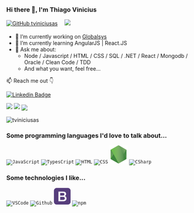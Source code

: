### Hi there 👋, I'm Thiago Vinicius

[![GitHub tviniciusas](https://img.shields.io/github/followers/tviniciusas?label=follow&style=social)](https://github.com/tviniciusas)
<sub>ㅤ</sub>
![](https://komarev.com/ghpvc/?username=tviniciusas&style=flat-square&color=13b982&label=Profile%20views)

- 🔭 I’m currently working on [Globalsys](http://www.globalsys.com.br/index.html)
- 🌱 I’m currently learning AngularJS | React.JS
- 💬 Ask me about: 
  * Node / Javascript / HTML / CSS / SQL / .NET / React / Mongodb / Oracle / Clean Code / TDD
  * And what you want, feel free...

📫 Reach me out 👇

[![Linkedin Badge](https://img.shields.io/badge/-LinkedIn-blue?style=flat-square&logo=Linkedin&logoColor=white&link=https://www.linkedin.com/in/thiago-vinicius-465329b1/)](https://www.linkedin.com/in/thiago-vinicius-465329b1/)

<!-- Vertical Spacer -->
<p></p>

<div>
    <img height="180em" src="https://github-readme-stats.vercel.app/api?username=tviniciusas&show_icons=true&theme=monokai&include_all_commits=true&count_private=true"/>
    <img height="180em" src="https://github-readme-stats.vercel.app/api/top-langs/?username=tviniciusas&layout=compact&langs_count=16&theme=monokai"/>
    <img onclick="https://github.com/tviniciusas/" align="center"   src="http://www.thejewelleryeditor.com/media/images_thumbnails/filer_public_thumbnails/old/16294/spacer.gif__1536x0_q75_crop-scale_subsampling-2_upscale-false.png" width="5" />
</div>

<!-- Vertical Spacer -->
<p></p>
<img align="center" src="https://github-readme-streak-stats.herokuapp.com/?user=tviniciusas&theme=monokai" alt="tviniciusas" height="158"/>

<!-- Trophies -->
<!--<p align="left"> <a href="https://github.com/ryo-ma/github-profile-trophy"><img src="https://github-profile-trophy.vercel.app/?username=tviniciusas&theme=onedark&title=MultiLanguage,Commit,Followers,PullRequest,Stars" width="760" alt="tviniciusas" /></a> </p>-->

### Some programming languages I'd love to talk about...

<code><img alt="JavaScript" title="JS" height="48" src="https://user-images.githubusercontent.com/57419630/122698166-26b1c080-d21d-11eb-86e2-ccadcc205b50.png"></code>
<code><img alt="TypesCript" title="TS" height="48" src="https://user-images.githubusercontent.com/57419630/122698162-24e7fd00-d21d-11eb-943b-89e700baa1ee.png"></code>
<code><img alt="HTML" title="HTML" height="50" src="https://user-images.githubusercontent.com/57419630/124050480-050cc200-d9f1-11eb-9ad4-607de212ee0a.png"></code>
<code><img alt="CSS" title="CSS" height="50" src="https://user-images.githubusercontent.com/57419630/124050477-0342fe80-d9f1-11eb-96b3-f935ebfc0924.png"></code>
<code><img alt="NodeJS" title="NodeJS" height="48" src="https://raw.githubusercontent.com/github/explore/80688e429a7d4ef2fca1e82350fe8e3517d3494d/topics/nodejs/nodejs.png"></code>
<code><img alt="CSharp" title="C Sharp" height="48" src="https://user-images.githubusercontent.com/57419630/122697755-61ffbf80-d21c-11eb-901a-a3c4220f3ecf.png"></code>

### Some technologies I like...
<code><img alt="VSCode" title="VSCode" height="48" src="https://user-images.githubusercontent.com/57419630/122802342-a2eae900-d29b-11eb-9f8a-d492a84716c8.png"></code>
<code><img alt="Github" title="Github" height="48" src="https://user-images.githubusercontent.com/57419630/122800074-e2640600-d298-11eb-975a-5cbe097786c4.png"></code>
<code><img alt="Bootstrap" height="44" src="https://raw.githubusercontent.com/github/explore/80688e429a7d4ef2fca1e82350fe8e3517d3494d/topics/bootstrap/bootstrap.png"></code>
<code><img alt="npm" height="44" src="https://user-images.githubusercontent.com/57419630/124049280-7eef7c00-d9ee-11eb-822f-1b7ac86f5271.png"></code>


